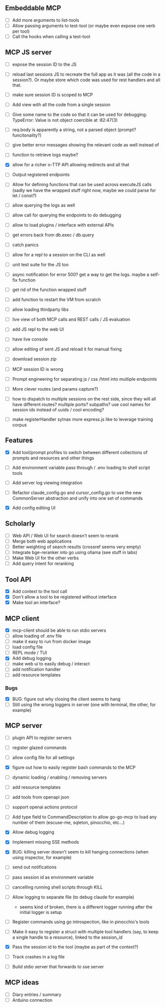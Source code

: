 ## Embeddable MCP

- [ ] Add more arguments to list-tools
- [ ] Allow passing arguments to test-tool (or maybe even expose one verb per tool)
- [ ] Call the hooks when calling a test-tool

## MCP JS server

- [ ] expose the session ID to the JS
- [ ] reload last sessions JS to recreate the full app as it was (all the code in a session?). Or maybe store which code was used for rest handlers and all that.
- [ ] make sure session ID is scoped to MCP
- [ ] Add view with all the code from a single session
- [ ] Give some name to the code so that it can be used for debugging: TypeError: Value is not object coercible at <eval>:82:47(3)

- [ ] req.body is apparently a string, not a parsed object (prompt? funcitonality?)
- [ ] give better error messages showing the relevant code as well instead of <eval>
- [ ] function to retrieve logs maybe?
- [x] allow for a richer o-TTP API allowing redirects and all that
- [ ] Output registered endpoints
- [ ] Allow for defining functions that can be used across executeJS calls (sadly we have the wrapped stuff right now, maybe we could parse for let / const?)
- [ ] allow querying the logs as well
- [ ] allow call for querying the endpoints to do debugging
- [ ] allow to load plugins / interface with external APIs
- [ ] get errors back from db.exec / db.query
- [ ] catch panics
- [ ] allow for a repl to a session on the CLI as well
- [ ] unit test suite for the JS too
- [ ] async notification for error 500? get a way to get the logs. maybe a self-fix function
- [ ] get rid of the function wrapped stuff
- [ ] add function to restart the VM from scratch
- [ ] allow loading thirdparty libs
- [ ] live view of both MCP calls and REST calls / JS evaluation
- [ ] add JS repl to the web UI
- [ ] have live console
- [ ] allow editing of sent JS and reload it for manual fixing
- [ ] download session zip
- [ ] MCP session ID is wrong
- [ ] Prompt engineering for separating js / css /html into multiple endpoints
- [ ] More clever routes (and params capture?)
- [ ] how to dispatch to multiple sessions on the rest side, since they will all have different routes? multiple ports? subpaths? use cool names for session ids instead of uuids / cool encoding?
- [ ] make registerHandler sytnax more express.js like to leverage training corpus

## Features

- [x] Add tool/prompt profiles to switch between different collections of prompts and resources and other things
- [ ] Add environment variable pass through / .env loading to shell script tools
- [ ] Add server log viewing integration

- [ ] Refactor claude_config.go and cursor_config.go to use the new CommonServer abstraction and unify into one set of commands
- [x] Add config editing UI


## Scholarly

- [ ] Web API / Web UI for search doesn't seem to rerank
- [ ] Merge both web applications 
- [ ] Better weighting of search results (crossref seems very empty)
- [ ] Integrate bge-reranker into go using ollama (see stuff in labs)
- [ ] Make Web UI for the other verbs
- [ ] Add query intent for reranking 

## Tool API

- [x] Add context to the tool call
- [x] Don't allow a tool to be registered without interface
- [x] Make tool an interface?

## MCP client

- [x] mcp-client should be able to run stdio servers
- [ ] allow loading of .env file
- [ ] make it easy to run from docker image
- [ ] load config file
- [ ] REPL mode / TUI
- [X] Add debug logging
- [ ] make web ui to easily debug / interact
- [ ] add notification handler
- [ ] add resource templates

### Bugs
- [x] BUG: figure out why closing the client seems to hang
- [ ] Still using the wrong loggers in server (one with terminal, the other, for example)

## MCP server

- [ ] plugin API to register servers
- [ ] register glazed commands
- [ ] allow config file for all settings
- [x] figure out how to easily register bash commands to the MCP
- [ ] dynamic loading / enabling / removing servers
- [ ] add resource templates
- [ ] add tools from openapi json
- [ ] support openai actions protocol
- [ ] Add type field to CommandDescription to allow go-go-mcp to load any number of them (escuse-me, sqleton, pinocchio, etc...)

- [X] Allow debug logging
- [x] Implement missing SSE methods
- [x] BUG: killing server doesn't seem to kill hanging connections (when using inspector, for example)
- [ ] send out notifications
- [ ] pass session id as environment variable
- [ ] cancelling running shell scripts through KILL

- [ ] Allow logging to separate file (to debug claude for example)
  - seems kind of broken, there is a different logger running after the initial logger is setup

- [ ] Register commands using go introspection, like in pinocchio's tools
- [ ] Make it easy to register a struct with multiple tool handlers (say, to keep a single handle to a resource), linked to the session_id
- [x] Pass the session id to the tool  (maybe as part of the context?)
- [ ] Track crashes in a log file

- [ ] Build stdio server that forwards to sse server


## MCP ideas

- [ ] Diary entries / summary
- [ ] Arduino connection